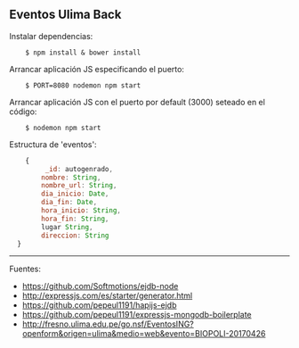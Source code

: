 ## Eventos Ulima Back

Instalar dependencias:

		$ npm install & bower install

Arrancar aplicación JS especificando el puerto:

		$ PORT=8080 nodemon npm start

Arrancar aplicación JS con el puerto por default (3000) seteado en el código:

		$ nodemon npm start

Estructura de 'eventos':

```javascript
	{
	     _id: autogenrado,
	    nombre: String,
	    nombre_url: String,
	    dia_inicio: Date,
	    dia_fin: Date,
	    hora_inicio: String,
	    hora_fin: String,
	    lugar String,
	    direccion: String
  }
```

---

Fuentes:

+ https://github.com/Softmotions/ejdb-node
+ http://expressjs.com/es/starter/generator.html
+ https://github.com/pepeul1191/hapijs-ejdb
+ https://github.com/pepeul1191/expressjs-mongodb-boilerplate
+ http://fresno.ulima.edu.pe/go.nsf/EventosING?openform&origen=ulima&medio=web&evento=BIOPOLI-20170426
